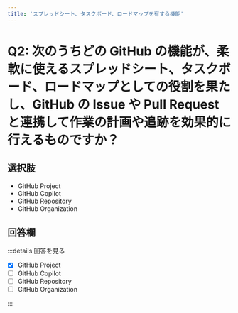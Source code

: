 ```yaml
---
title: 'スプレッドシート、タスクボード、ロードマップを有する機能'
---
```


# Q2: 次のうちどの GitHub の機能が、柔軟に使えるスプレッドシート、タスクボード、ロードマップとしての役割を果たし、GitHub の Issue や Pull Request と連携して作業の計画や追跡を効果的に行えるものですか？

## 選択肢

- GitHub Project
- GitHub Copilot
- GitHub Repository
- GitHub Organization

## 回答欄

:::details 回答を見る

- [x] GitHub Project
- [ ] GitHub Copilot
- [ ] GitHub Repository
- [ ] GitHub Organization

:::
